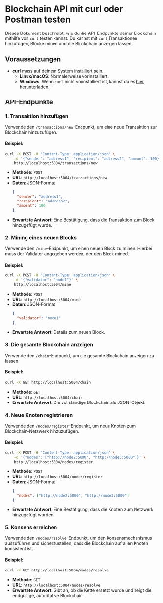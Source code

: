 
# Blockchain API mit curl oder Postman testen 

Dieses Dokument beschreibt, wie du die API-Endpunkte deiner Blockchain mithilfe von `curl` testen kannst. Du kannst mit `curl` Transaktionen hinzufügen, Blöcke minen und die Blockchain anzeigen lassen.

## Voraussetzungen

- **curl** muss auf deinem System installiert sein.
  - **Linux/macOS**: Normalerweise vorinstalliert.
  - **Windows**: Wenn `curl` nicht vorinstalliert ist, kannst du es [hier herunterladen](https://curl.se/windows/).

## API-Endpunkte

### 1. **Transaktion hinzufügen**

Verwende den `/transactions/new`-Endpunkt, um eine neue Transaktion zur Blockchain hinzuzufügen.

#### Beispiel:

```bash
curl -X POST -H "Content-Type: application/json" \
    -d '{"sender": "address1", "recipient": "address2", "amount": 100}' \
    http://localhost:5004/transactions/new
```

- **Methode**: `POST`
- **URL**: `http://localhost:5004/transactions/new`
- **Daten**: JSON-Format
  ```json
  {
    "sender": "address1",
    "recipient": "address2",
    "amount": 100
  }
  ```
- **Erwartete Antwort**: Eine Bestätigung, dass die Transaktion zum Block hinzugefügt wurde.

### 2. **Mining eines neuen Blocks**

Verwende den `/mine`-Endpunkt, um einen neuen Block zu minen. Hierbei muss der Validator angegeben werden, der den Block mined.

#### Beispiel:

```bash
curl -X POST -H "Content-Type: application/json" \
    -d '{"validator": "node1"}' \
    http://localhost:5004/mine
```

- **Methode**: `POST`
- **URL**: `http://localhost:5004/mine`
- **Daten**: JSON-Format
  ```json
  {
    "validator": "node1"
  }
  ```
- **Erwartete Antwort**: Details zum neuen Block.

### 3. **Die gesamte Blockchain anzeigen**

Verwende den `/chain`-Endpunkt, um die gesamte Blockchain anzeigen zu lassen.

#### Beispiel:

```bash
curl -X GET http://localhost:5004/chain
```

- **Methode**: `GET`
- **URL**: `http://localhost:5004/chain`
- **Erwartete Antwort**: Die vollständige Blockchain als JSON-Objekt.

### 4. **Neue Knoten registrieren**

Verwende den `/nodes/register`-Endpunkt, um neue Knoten zum Blockchain-Netzwerk hinzuzufügen.

#### Beispiel:

```bash
curl -X POST -H "Content-Type: application/json" \
    -d '{"nodes": ["http://node2:5000", "http://node3:5000"]}' \
    http://localhost:5004/nodes/register
```

- **Methode**: `POST`
- **URL**: `http://localhost:5004/nodes/register`
- **Daten**: JSON-Format
  ```json
  {
    "nodes": ["http://node2:5000", "http://node3:5000"]
  }
  ```
- **Erwartete Antwort**: Eine Bestätigung, dass die Knoten zum Netzwerk hinzugefügt wurden.

### 5. **Konsens erreichen**

Verwende den `/nodes/resolve`-Endpunkt, um den Konsensmechanismus auszuführen und sicherzustellen, dass die Blockchain auf allen Knoten konsistent ist.

#### Beispiel:

```bash
curl -X GET http://localhost:5004/nodes/resolve
```

- **Methode**: `GET`
- **URL**: `http://localhost:5004/nodes/resolve`
- **Erwartete Antwort**: Gibt an, ob die Kette ersetzt wurde und zeigt die endgültige, autoritative Blockchain.




